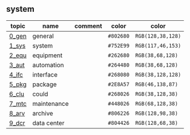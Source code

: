 ## system


| topic             | name          | comment       |color      |color              |
| -----             | ----          | -------       |---        |---                |
| [0_gen][sys_0_gen]| general      |               |`#802680`  |`RGB(128,38,128)`  |
| [1_sys][sys_1_sys]| system        |               |`#752E99`  |`RGB(117,46,153)`  |
| [2_equ][sys_2_equ]| equipment     |               |`#262680`  |`RGB(38,68,128)`   |
| [3_aut][sys_3_aut]| automation    |               |`#264480`  |`RGB(38,68,128)`   |
| [4_ifc][sys_4_ifc]| interface     |               |`#268080`  |`RGB(38,128,128)`  |
| [5_pkg][sys_5_pkg]| package       |               |`#2E8A57`  |`RGB(46,138,87)`   |
| [6_clu][sys_6_clu]| could         |               |`#268026`  |`RGB(38,128,38)`   |
| [7_mtc][sys_7_mtc]| maintenance   |               |`#448026`  |`RGB(68,128,38)`   |
| [8_arv][sys_8_arv]| archive       |               |`#806226`  |`RGB(128,98,38)`   |
|[9_dcr][sys_9_dcr] |data center    |               |`#804426`  |`RGB(128,68,38)`   |

[sys_0_gen]: ./0_gen/README.md
[sys_1_sys]: ./1_sys/README.md
[sys_2_equ]: ./2_equ/README.md
[sys_3_aut]: ./3_dcs/README.md
[sys_4_ifc]: ./4_ifc/README.md
[sys_5_pkg]: ./5_pkg/README.md
[sys_6_clu]: ./6_clu/README.md
[sys_7_mtc]: ./7_mtc/README.md
[sys_8_arv]: ./8_arv/README.md
[sys_9_dcr]: ./9_dcr/README.md
